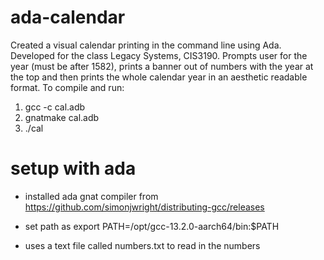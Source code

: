 # ada-calendar
Created a visual calendar printing in the command line using Ada. Developed for the class Legacy Systems, CIS3190.
Prompts user for the year (must be after 1582), prints a banner out of numbers with the year at the top and then prints the whole calendar year in an aesthetic readable format.
To compile and run:
1. gcc -c cal.adb  
2. gnatmake cal.adb
3. ./cal

# setup with ada
- installed ada gnat compiler from https://github.com/simonjwright/distributing-gcc/releases
- set path as export PATH=/opt/gcc-13.2.0-aarch64/bin:$PATH

- uses a text file called numbers.txt to read in the numbers
